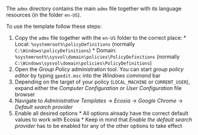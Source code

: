 The `admx` directory contains the main `admx` file together with its language resources (in the folder `en-US`). 

To use the template follow these steps:
  1. Copy the `admx` file together with the `en-US` folder to the correct place:
    * Local: `%systemroot%\policyDefinitions` (normally `C:\Windows\policyDefinitions`)
    * Domain: `%systemroot%\sysvol\domain\policies\PolicyDefinitions` (normally `C:\Windows\sysvol\domain\policies\PolicyDefinitions`)
  2. Open the _Group Policy_ administration tool. You can start _group policy editor_ by typing `gpedit.msc` into the _Windows command_ bar
  3. Depending on the target of your policy (`LOCAL_MACHINE` or `CURRENT_USER`), expand either the _Computer Configuration_ or _User Configuration_ file browser
  4. Navigate to _Administrative Templates_ → _Ecosia_ → _Google Chrome_ → _Default search provider_
  5. Enable all desired options
    * All options already have the correct default values to work with Ecosia
    * Keep in mind that _Enable the default search provider_ has to be enabled for any of the other options to take effect
